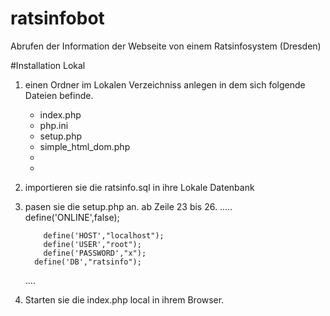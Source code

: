 # ratsinfobot
Abrufen der Information der Webseite von einem Ratsinfosystem (Dresden)


#Installation Lokal

1. einen Ordner im Lokalen Verzeichniss anlegen
   in dem sich folgende Dateien befinde.
    - index.php
    - php.ini
    - setup.php
    - simple_html_dom.php
    - 
    - 
2. importieren sie die ratsinfo.sql in ihre Lokale Datenbank

3. pasen sie die setup.php an.
    ab Zeile 23 bis 26.
     .....
       define('ONLINE',false);
	
	       define('HOST',"localhost");
	       define('USER',"root");
	       define('PASSWORD',"x");
      	 define('DB',"ratsinfo");

     ....
     
4. Starten sie die index.php local in ihrem Browser.
